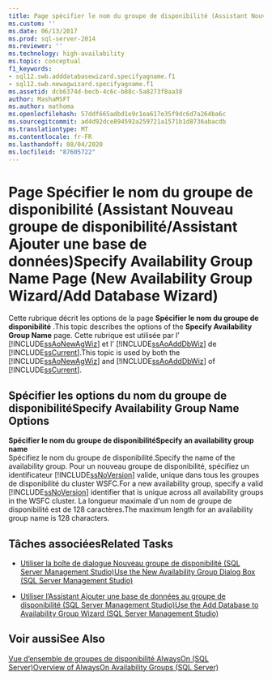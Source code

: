```yaml
---
title: Page spécifier le nom du groupe de disponibilité (Assistant Nouveau groupe de disponibilité/Assistant Ajouter une base de données) | Microsoft Docs
ms.custom: ''
ms.date: 06/13/2017
ms.prod: sql-server-2014
ms.reviewer: ''
ms.technology: high-availability
ms.topic: conceptual
f1_keywords:
- sql12.swb.adddatabasewizard.specifyagname.f1
- sql12.swb.newagwizard.specifyagname.f1
ms.assetid: dcb6374d-becb-4c6c-b88c-5a8273f8aa38
author: MashaMSFT
ms.author: mathoma
ms.openlocfilehash: 57ddf665adbd1e9c1ea617e35f9dc6d7a264ba6c
ms.sourcegitcommit: ad4d92dce894592a259721a1571b1d8736abacdb
ms.translationtype: MT
ms.contentlocale: fr-FR
ms.lasthandoff: 08/04/2020
ms.locfileid: "87605722"
---
```

# <a name="specify-availability-group-name-page-new-availability-group-wizardadd-database-wizard"></a><span data-ttu-id="107fd-102">Page Spécifier le nom du groupe de disponibilité (Assistant Nouveau groupe de disponibilité/Assistant Ajouter une base de données)</span><span class="sxs-lookup"><span data-stu-id="107fd-102">Specify Availability Group Name Page (New Availability Group Wizard/Add Database Wizard)</span></span>
  <span data-ttu-id="107fd-103">Cette rubrique décrit les options de la page **Spécifier le nom du groupe de disponibilité** .</span><span class="sxs-lookup"><span data-stu-id="107fd-103">This topic describes the options of the **Specify Availability Group Name** page.</span></span> <span data-ttu-id="107fd-104">Cette rubrique est utilisée par l' [!INCLUDE[ssAoNewAgWiz](../../../includes/ssaonewagwiz-md.md)] et l' [!INCLUDE[ssAoAddDbWiz](../../../includes/ssaoadddbwiz-md.md)] de [!INCLUDE[ssCurrent](../../../includes/sscurrent-md.md)].</span><span class="sxs-lookup"><span data-stu-id="107fd-104">This topic is used by both the [!INCLUDE[ssAoNewAgWiz](../../../includes/ssaonewagwiz-md.md)] and [!INCLUDE[ssAoAddDbWiz](../../../includes/ssaoadddbwiz-md.md)] of [!INCLUDE[ssCurrent](../../../includes/sscurrent-md.md)].</span></span>  
  
##  <a name="specify-availability-group-name-options"></a><a name="PageOptions"></a><span data-ttu-id="107fd-105">Spécifier les options du nom du groupe de disponibilité</span><span class="sxs-lookup"><span data-stu-id="107fd-105">Specify Availability Group Name Options</span></span>  
 <span data-ttu-id="107fd-106">**Spécifier le nom du groupe de disponibilité**</span><span class="sxs-lookup"><span data-stu-id="107fd-106">**Specify an availability group name**</span></span>  
 <span data-ttu-id="107fd-107">Spécifiez le nom du groupe de disponibilité.</span><span class="sxs-lookup"><span data-stu-id="107fd-107">Specify the name of the availability group.</span></span> <span data-ttu-id="107fd-108">Pour un nouveau groupe de disponibilité, spécifiez un identificateur [!INCLUDE[ssNoVersion](../../../includes/ssnoversion-md.md)] valide, unique dans tous les groupes de disponibilité du cluster WSFC.</span><span class="sxs-lookup"><span data-stu-id="107fd-108">For a new availability group, specify a valid [!INCLUDE[ssNoVersion](../../../includes/ssnoversion-md.md)] identifier that is unique across all availability groups in the WSFC cluster.</span></span> <span data-ttu-id="107fd-109">La longueur maximale d'un nom de groupe de disponibilité est de 128 caractères.</span><span class="sxs-lookup"><span data-stu-id="107fd-109">The maximum length for an availability group name is 128 characters.</span></span>  
  
##  <a name="related-tasks"></a><a name="LaunchWiz"></a> <span data-ttu-id="107fd-110">Tâches associées</span><span class="sxs-lookup"><span data-stu-id="107fd-110">Related Tasks</span></span>  
  
-   [<span data-ttu-id="107fd-111">Utiliser la boîte de dialogue Nouveau groupe de disponibilité &#40;SQL Server Management Studio&#41;</span><span class="sxs-lookup"><span data-stu-id="107fd-111">Use the New Availability Group Dialog Box &#40;SQL Server Management Studio&#41;</span></span>](use-the-new-availability-group-dialog-box-sql-server-management-studio.md)  
  
-   [<span data-ttu-id="107fd-112">Utiliser l’Assistant Ajouter une base de données au groupe de disponibilité &#40;SQL Server Management Studio&#41;</span><span class="sxs-lookup"><span data-stu-id="107fd-112">Use the Add Database to Availability Group Wizard &#40;SQL Server Management Studio&#41;</span></span>](availability-group-add-database-to-group-wizard.md)  
  
## <a name="see-also"></a><span data-ttu-id="107fd-113">Voir aussi</span><span class="sxs-lookup"><span data-stu-id="107fd-113">See Also</span></span>  
 [<span data-ttu-id="107fd-114">Vue d’ensemble de groupes de disponibilité AlwaysOn &#40;SQL Server&#41;</span><span class="sxs-lookup"><span data-stu-id="107fd-114">Overview of AlwaysOn Availability Groups &#40;SQL Server&#41;</span></span>](overview-of-always-on-availability-groups-sql-server.md)  
  
  
